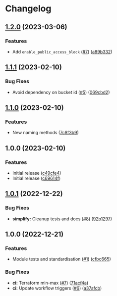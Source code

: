 # Changelog

## [1.2.0](https://github.com/cloudandthings/terraform-aws-s3-bucket/compare/v1.1.1...v1.2.0) (2023-03-06)


### Features

* Add `enable_public_access_block` ([#7](https://github.com/cloudandthings/terraform-aws-s3-bucket/issues/7)) ([a89b332](https://github.com/cloudandthings/terraform-aws-s3-bucket/commit/a89b332da4170381443757fe3d0429c200cb5ae6))

## [1.1.1](https://github.com/cloudandthings/terraform-aws-s3-bucket/compare/v1.1.0...v1.1.1) (2023-02-10)


### Bug Fixes

* Avoid dependency on bucket id ([#5](https://github.com/cloudandthings/terraform-aws-s3-bucket/issues/5)) ([069cbd2](https://github.com/cloudandthings/terraform-aws-s3-bucket/commit/069cbd229a13845a0ad06bb04b1277a8fd7e38bd))

## [1.1.0](https://github.com/cloudandthings/terraform-aws-s3-bucket/compare/v1.0.0...v1.1.0) (2023-02-10)


### Features

* New naming methods ([7c8f3b9](https://github.com/cloudandthings/terraform-aws-s3-bucket/commit/7c8f3b9fb282d4d748cb1576ff1e86f5fcc43a54))

## 1.0.0 (2023-02-10)


### Features

* Initial release ([c49cfe4](https://github.com/cloudandthings/terraform-aws-s3-bucket/commit/c49cfe4c567cfd69282296dcc1ebca3689bcbaeb))
* Initial release ([c69614f](https://github.com/cloudandthings/terraform-aws-s3-bucket/commit/c69614fd11182d9a0e59c0b8d121028dcd424d76))

## [1.0.1](https://github.com/cloudandthings/terraform-aws-template/compare/v1.0.0...v1.0.1) (2022-12-22)


### Bug Fixes

* **simplify:** Cleanup tests and docs ([#8](https://github.com/cloudandthings/terraform-aws-template/issues/8)) ([92b1297](https://github.com/cloudandthings/terraform-aws-template/commit/92b1297fe8f9f202ba6fc80875f4f64c090c32e1))

## 1.0.0 (2022-12-21)


### Features

* Module tests and standardisation  ([#1](https://github.com/cloudandthings/terraform-aws-template/issues/1)) ([cfbc665](https://github.com/cloudandthings/terraform-aws-template/commit/cfbc6653f103118764e99bc98a0f70ea42098338))


### Bug Fixes

* **ci:** Terraform min-max ([#7](https://github.com/cloudandthings/terraform-aws-template/issues/7)) ([71acf4a](https://github.com/cloudandthings/terraform-aws-template/commit/71acf4a932b5a210217279265bc707e29711620d))
* **ci:** Update workflow triggers ([#6](https://github.com/cloudandthings/terraform-aws-template/issues/6)) ([a37afcb](https://github.com/cloudandthings/terraform-aws-template/commit/a37afcbaa54e3c6918d5206694844eb25f87930c))
